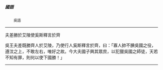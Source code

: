 

##### 國語
　　`吳語`

* * *

夫差勝於艾陵使奚斯釋言於齊

吳王夫差既勝齊人於艾陵，乃使行人奚斯釋言於齊，曰：「寡人帥不腆吳國之役，遵汶之上，不敢左右，唯好之故。今大夫國子興其眾庶，以犯獵吳國之師徒，天若不知有罪，則何以使下國勝！」

* * *


